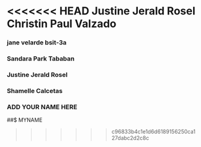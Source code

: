 <<<<<<< HEAD
Justine Jerald Rosel
Christin Paul Valzado
=======
### jane velarde bsit-3a
### Sandara Park Tababan
### Justine Jerald Rosel
### Shamelle Calcetas

### ADD YOUR NAME HERE
##$ MYNAME


>>>>>>> c96833b4c1e1d6d6189156250ca127dabc2d2c8c
